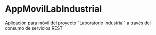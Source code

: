 # AppMovilLabIndustrial
Aplicación para móvil del proyecto "Laboratorio Industrial" a través del consumo de servicios REST
